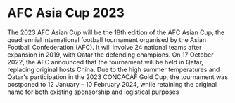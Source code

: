 # AFC Asia Cup 2023

The 2023 AFC Asian Cup will be the 18th edition of the AFC Asian Cup, the quadrennial international football tournament organised by the Asian Football Confederation (AFC). It will involve 24 national teams after expansion in 2019, with Qatar the defending champions. On 17 October 2022, the AFC announced that the tournament will be held in Qatar, replacing original hosts China. Due to the high summer temperatures and Qatar's participation in the 2023 CONCACAF Gold Cup, the tournament was postponed to 12 January – 10 February 2024, while retaining the original name for both existing sponsorship and logistical purposes
